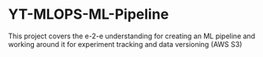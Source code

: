 # YT-MLOPS-ML-Pipeline
This project covers the e-2-e understanding for creating an ML pipeline and working around it for experiment tracking and data versioning (AWS S3)

